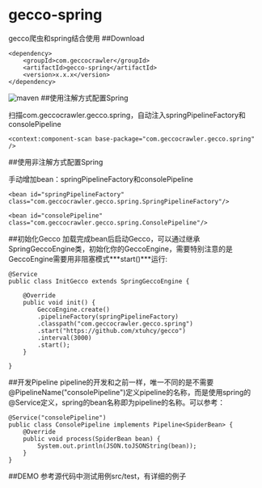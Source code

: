 # gecco-spring
gecco爬虫和spring结合使用
##Download

	<dependency>
	    <groupId>com.geccocrawler</groupId>
	    <artifactId>gecco-spring</artifactId>
	    <version>x.x.x</version>
	</dependency>
![maven](https://img.shields.io/maven-central/v/com.geccocrawler/gecco-spring.svg?style=flat-square)
##使用注解方式配置Spring

扫描com.geccocrawler.gecco.spring，自动注入springPipelineFactory和consolePipeline

	<context:component-scan base-package="com.geccocrawler.gecco.spring" />

##使用非注解方式配置Spring

手动增加bean：springPipelineFactory和consolePipeline

	<bean id="springPipelineFactory" class="com.geccocrawler.gecco.spring.SpringPipelineFactory"/>
	
	<bean id="consolePipeline" class="com.geccocrawler.gecco.spring.ConsolePipeline"/>

##初始化Gecco
加载完成bean后启动Gecco，可以通过继承SpringGeccoEngine类，初始化你的GeccoEngine，需要特别注意的是GeccoEngine需要用非阻塞模式***start()***运行:

	@Service
	public class InitGecco extends SpringGeccoEngine {
	
		@Override
		public void init() {
			GeccoEngine.create()
			.pipelineFactory(springPipelineFactory)
			.classpath("com.geccocrawler.gecco.spring")
			.start("https://github.com/xtuhcy/gecco")
			.interval(3000)
			.start();
		}
	
	}
##开发Pipeline
pipeline的开发和之前一样，唯一不同的是不需要@PipelineName("consolePipeline")定义pipeline的名称，而是使用spring的@Service定义，spring的bean名称即为pipeline的名称。可以参考：

	@Service("consolePipeline")
	public class ConsolePipeline implements Pipeline<SpiderBean> {
		@Override
		public void process(SpiderBean bean) {
			System.out.println(JSON.toJSONString(bean));
		}
	}
##DEMO
参考源代码中测试用例src/test，有详细的例子
